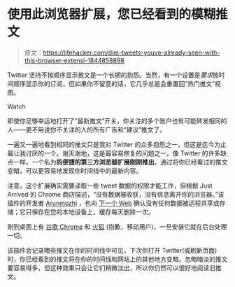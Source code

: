 # 使用此浏览器扩展，您已经看到的模糊推文

> 原文：<https://lifehacker.com/dim-tweets-youve-already-seen-with-this-browser-extensi-1844858898>

Twitter 坚持不按顺序显示推文是一个长期的抱怨。当然，有一个设置是*要求*按时间顺序显示你的订阅，但如果你不留意的话，它几乎总是会重置回“热门推文”视图。

Watch

即使你足够幸运地打开了“最新推文”开关，你关注的多个账户也有可能转发相同的人——更不用说你不关注的人的所有广告和“建议”推文了。

一遍又一遍地看到相同的推文只是我对 Twitter 的众多抱怨之一，但这是迄今为止最让我讨厌的一个。谢天谢地，这是最容易修复的问题之一。像 Twitter 的许多缺点一样，一个名为**的便捷的第三方浏览器扩展刚刚推出**，通过将你已经看过的推文变暗，可以更容易地发现你时间线中的最新内容。

注意，这个扩展确实需要读取一些 tweet 数据的权限才能工作，但根据 Just Arrived 的 Chrome 商店描述，“没有数据被收获，没有信息离开你的浏览器。”该插件的开发者 [Arunmozhi](https://arunmozhi.in) ，也向 [下一个 Web](https://thenextweb.com/plugged/2020/08/26/this-browser-extension-dims-tweets-youve-already-read) 确认没有任何数据被远程共享或存储；它只保存在您的本地设备上，缓存每天删除一次。

刚到桌面上有 [谷歌 Chrome](https://chrome.google.com/webstore/detail/just-arrived/mdfbpdpipgabflofhlkmehijmfghnimd?hl=en) 和 [火狐](https://addons.mozilla.org/en-US/firefox/addon/just-arrived-ff) (抱歉，移动用户)，一旦安装它就在后台处理一切。

该插件会记录哪些推文在你的时间线中可见，下次你打开 Twitter(或刷新页面)时，你已经看到的推文将在你的时间线和网站上的其他地方变暗。忽略暗淡的推文要容易得多，但这种效果只会让它们稍微淡出，所以你仍然可以很好地阅读旧推文。
